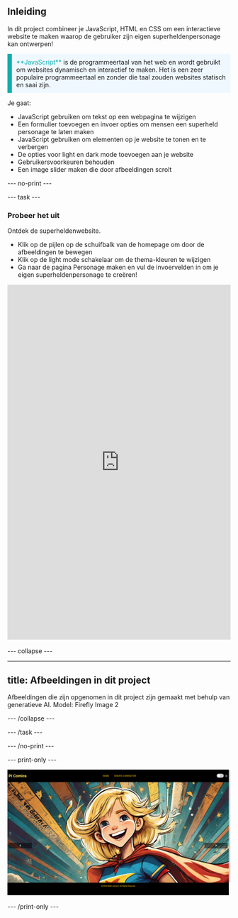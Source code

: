 ## Inleiding

In dit project combineer je JavaScript, HTML en CSS om een interactieve website te maken waarop de gebruiker zijn eigen superheldenpersonage kan ontwerpen!

<p style="border-left: solid; border-width:10px; border-color: #0faeb0; background-color: aliceblue; padding: 10px;">
<span style="color: #0faeb0">**JavaScript**</span> is de programmeertaal van het web en wordt gebruikt om websites dynamisch en interactief te maken. Het is een zeer populaire programmeertaal en zonder die taal zouden websites statisch en saai zijn.
</p>

Je gaat:

- JavaScript gebruiken om tekst op een webpagina te wijzigen
- Een formulier toevoegen en invoer opties om mensen een superheld personage te laten maken
- JavaScript gebruiken om elementen op je website te tonen en te verbergen
- De opties voor light en dark mode toevoegen aan je website
- Gebruikersvoorkeuren behouden
- Een image slider maken die door afbeeldingen scrolt

\--- no-print ---

\--- task ---

### Probeer het uit

<div style="display: flex; flex-wrap: wrap">
<div style="flex-basis: 175px; flex-grow: 1">  
Ontdek de superheldenwebsite. 

- Klik op de pijlen op de schuifbalk van de homepage om door de afbeeldingen te bewegen
- Klik op de light mode schakelaar om de thema-kleuren te wijzigen
- Ga naar de pagina Personage maken en vul de invoervelden in om je eigen superheldenpersonage te creëren!

<iframe src="https://editor.raspberrypi.org/en/embed/viewer/comic-character-complete" width="100%" height="800" frameborder="0" marginwidth="0" marginheight="0" allowfullscreen> </iframe>
</div>
</div>

\--- collapse ---

---

## title: Afbeeldingen in dit project

Afbeeldingen die zijn opgenomen in dit project zijn gemaakt met behulp van generatieve AI. Model: Firefly Image 2

\--- /collapse ---

\--- /task ---

\--- /no-print ---

\--- print-only ---

![Voltooid project](images/comic-character.png)

\--- /print-only ---

